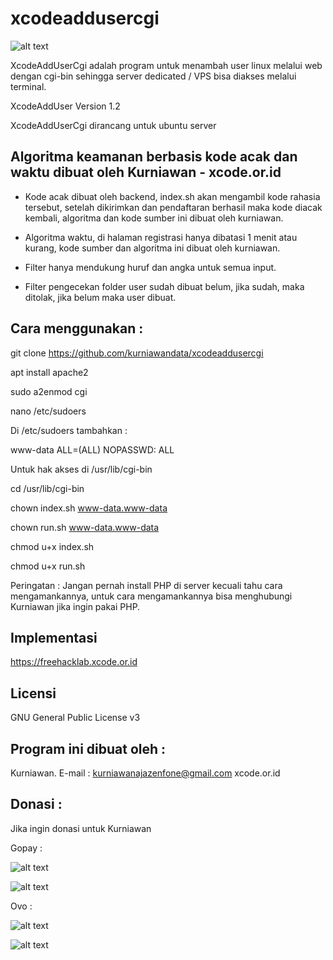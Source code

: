 # xcodeaddusercgi

![alt text](http://xcode.or.id/04_small-logo.png)

XcodeAddUserCgi adalah program untuk menambah user linux melalui web dengan cgi-bin sehingga server dedicated / VPS bisa diakses melalui terminal.

XcodeAddUser Version 1.2

XcodeAddUserCgi dirancang untuk ubuntu server

Algoritma keamanan berbasis kode acak dan waktu dibuat oleh Kurniawan - xcode.or.id
---------------------------------------------------------------
- Kode acak dibuat oleh backend, index.sh akan mengambil kode rahasia tersebut, setelah dikirimkan dan pendaftaran berhasil maka kode diacak kembali, algoritma dan kode sumber ini dibuat oleh kurniawan.

- Algoritma waktu, di halaman registrasi hanya dibatasi 1 menit atau kurang, kode sumber dan algoritma ini dibuat oleh kurniawan.

- Filter hanya mendukung huruf dan angka untuk semua input.

- Filter pengecekan folder user sudah dibuat belum, jika sudah, maka ditolak, jika belum maka user dibuat.

Cara menggunakan :
------------------

git clone https://github.com/kurniawandata/xcodeaddusercgi

apt install apache2

sudo a2enmod cgi

nano /etc/sudoers

Di /etc/sudoers tambahkan :

www-data ALL=(ALL) NOPASSWD: ALL

Untuk hak akses di /usr/lib/cgi-bin

cd /usr/lib/cgi-bin

chown index.sh www-data.www-data

chown run.sh www-data.www-data

chmod u+x index.sh

chmod u+x run.sh

Peringatan : Jangan pernah install PHP di server kecuali tahu cara mengamankannya, untuk cara mengamankannya bisa menghubungi Kurniawan jika ingin pakai PHP.

Implementasi 
------------

https://freehacklab.xcode.or.id


Licensi
-------
GNU General Public License v3

Program ini dibuat oleh :
--------------------------------------------
Kurniawan. E-mail : kurniawanajazenfone@gmail.com
xcode.or.id


Donasi :
--------
Jika ingin donasi untuk Kurniawan

Gopay :

![alt text](https://kurniawan.xcode.or.id/gofood.png)

![alt text](https://kurniawan.xcode.or.id/gopay.png)

Ovo :

![alt text](https://kurniawan.xcode.or.id/ovo3.png)

![alt text](https://kurniawan.xcode.or.id/ovo2.png)

